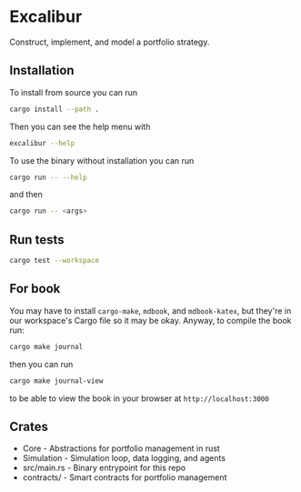 # Excalibur

Construct, implement, and model a portfolio strategy.

## Installation
To install from source you can run

```bash
cargo install --path .
```
Then you can see the help menu with
```bash
excalibur --help
```

To use the binary without installation you can run
```bash
cargo run -- --help
```
and then 
```bash
cargo run -- <args>
```

## Run tests

```bash
cargo test --workspace
```

## For book
You may have to install `cargo-make`, `mdbook`, and `mdbook-katex`, but they're in our workspace's Cargo file so it may be okay. Anyway, to compile the book run:
```bash
cargo make journal
```
then you can run
```bash
cargo make journal-view
```
to be able to view the book in your browser at `http://localhost:3000`

## Crates
- Core - Abstractions for portfolio management in rust
- Simulation - Simulation loop, data logging, and agents
- src/main.rs - Binary entrypoint for this repo
- contracts/ - Smart contracts for portfolio management
